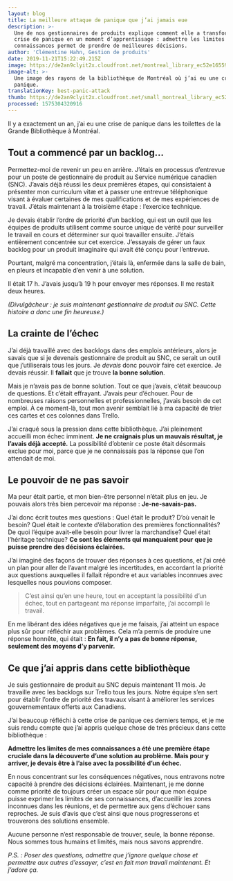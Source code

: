 ```yaml
---
layout: blog
title: La meilleure attaque de panique que j’ai jamais eue
description: >-
  Une de nos gestionnaires de produits explique comment elle a transformé une
  crise de panique en un moment d’apprentissage : admettre les limites de nos
  connaissances permet de prendre de meilleures décisions.
author: 'Clémentine Hahn, Gestion de produits'
date: 2019-11-21T15:22:49.215Z
image: https://de2an9clyit2x.cloudfront.net/montreal_library_ec52e16559.jpg
image-alt: >-
  Une image des rayons de la bibliothèque de Montréal où j’ai eu une crise de
  panique.
translationKey: best-panic-attack
thumb: https://de2an9clyit2x.cloudfront.net/small_montreal_library_ec52e16559.jpg
processed: 1575304320916
---
```

Il y a exactement un an, j’ai eu une crise de panique dans les toilettes de la Grande Bibliothèque à Montréal.

## Tout a commencé par un backlog...
Permettez-moi de revenir un peu en arrière. J’étais en processus d’entrevue pour un poste de gestionnaire de produit au Service numérique canadien (SNC). J’avais déjà réussi les deux premières étapes, qui consistaient à présenter mon curriculum vitæ et à passer une entrevue téléphonique visant à évaluer certaines de mes qualifications et de mes expériences de travail. J’étais maintenant à la troisième étape : l’exercice technique.

Je devais établir l’ordre de priorité d’un backlog, qui est un outil que les équipes de produits utilisent comme source unique de vérité pour surveiller le travail en cours et déterminer sur quoi travailler ensuite. J’étais entièrement concentrée sur cet exercice. J’essayais de gérer un faux backlog pour un produit imaginaire qui avait été conçu pour l’entrevue.

Pourtant, malgré ma concentration, j’étais là, enfermée dans la salle de bain, en pleurs et incapable d’en venir à une solution.

Il était 17 h. J’avais jusqu’à 19 h pour envoyer mes réponses. Il me restait deux heures.

*(Divulgâcheur : je suis maintenant gestionnaire de produit au SNC. Cette histoire a donc une fin heureuse.)*

## La crainte de l’échec
J’ai déjà travaillé avec des backlogs dans des emplois antérieurs, alors je savais que si je devenais gestionnaire de produit au SNC, ce serait un outil que j’utiliserais tous les jours. Je *devais* donc pouvoir faire cet exercice. Je devais réussir. Il **fallait** que je trouve **la bonne solution**.

Mais je n’avais pas de bonne solution. Tout ce que j’avais, c’était beaucoup de questions. Et c’était effrayant. J’avais peur d’échouer. Pour de nombreuses raisons personnelles et professionnelles, j’avais besoin de cet emploi. À ce moment-là, tout mon avenir semblait lié à ma capacité de trier ces cartes et ces colonnes dans Trello.

J’ai craqué sous la pression dans cette bibliothèque. J’ai pleinement accueilli mon échec imminent. **Je ne craignais plus un mauvais résultat, je l’avais déjà accepté.** La possibilité d’obtenir ce poste était désormais exclue pour moi, parce que je ne connaissais pas la réponse que l’on attendait de moi.

## Le pouvoir de ne pas savoir

Ma peur était partie, et mon bien-être personnel n’était plus en jeu. Je pouvais alors très bien percevoir ma réponse : **Je-ne-savais-pas.**

J’ai donc écrit toutes mes questions : Quel était le produit? D’où venait le besoin? Quel était le contexte d’élaboration des premières fonctionnalités? De quoi l’équipe avait-elle besoin pour livrer la marchandise? Quel était l’héritage technique? **Ce sont les éléments qui manquaient pour que je puisse prendre des décisions éclairées.**

J’ai imaginé des façons de trouver des réponses à ces questions, et j’ai créé un plan pour aller de l’avant malgré les incertitudes, en accordant la priorité aux questions auxquelles il fallait répondre et aux variables inconnues avec lesquelles nous pouvions composer.

> C’est ainsi qu’en une heure, tout en acceptant la possibilité d’un échec, tout en partageant ma réponse imparfaite, j’ai accompli le travail.

En me libérant des idées négatives que je me faisais, j’ai atteint un espace plus sûr pour réfléchir aux problèmes. Cela m’a permis de produire une réponse honnête, qui était : **En fait, il n’y a pas de bonne réponse, seulement des moyens d’y parvenir.**

## Ce que j’ai appris dans cette bibliothèque

Je suis gestionnaire de produit au SNC depuis maintenant 11 mois. Je travaille avec les backlogs sur Trello tous les jours. Notre équipe s’en sert pour établir l’ordre de priorité des travaux visant à améliorer les services gouvernementaux offerts aux Canadiens.

J’ai beaucoup réfléchi à cette crise de panique ces derniers temps, et je me suis rendu compte que j’ai appris quelque chose de très précieux dans cette bibliothèque :

**Admettre les limites de mes connaissances a été une première étape cruciale dans la découverte d’une solution au problème. Mais pour y arriver, je devais être à l’aise avec la possibilité d’un échec.**

En nous concentrant sur les conséquences négatives, nous entravons notre capacité à prendre des décisions éclairées. Maintenant, je me donne comme priorité de toujours créer un espace sûr pour que mon équipe puisse exprimer les limites de ses connaissances, d’accueillir les zones inconnues dans les réunions, et de permettre aux gens d’échouer sans reproches. Je suis d’avis que c’est ainsi que nous progresserons et trouverons des solutions ensemble.

Aucune personne n’est responsable de trouver, seule, la bonne réponse. Nous sommes tous humains et limités, mais nous savons apprendre.

_P.S. :  Poser des questions, admettre que j’ignore quelque chose et permettre aux autres d’essayer, c’est en fait mon travail maintenant. Et j’adore ça._

